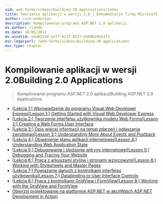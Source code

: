 ```yaml
---
uid: web-forms/videos/building-20-applications/index
title: Tworzenie aplikacji w wersji 2.0 | Dokumentacja firmy Microsoft
author: rick-anderson
description: Kompilowanie programu ASP.NET 2.0 aplikacji
ms.author: riande
ms.date: 10/05/2011
ms.assetid: ea40322d-2e77-4c37-8227-e650b286e373
msc.legacyurl: /web-forms/videos/building-20-applications
msc.type: chapter
---
```

<a name="building-20-applications"></a><span data-ttu-id="3cf6e-103">Kompilowanie aplikacji w wersji 2.0</span><span class="sxs-lookup"><span data-stu-id="3cf6e-103">Building 2.0 Applications</span></span>
====================
> <span data-ttu-id="3cf6e-104">Kompilowanie programu ASP.NET 2.0 aplikacji</span><span class="sxs-lookup"><span data-stu-id="3cf6e-104">Building ASP.NET 2.0 Applications</span></span>


- <span data-ttu-id="3cf6e-105">[[Lekcja 1:] Wprowadzenie do programu Visual Web Developer Express](lesson-1-getting-started-with-visual-web-developer-express.md)</span><span class="sxs-lookup"><span data-stu-id="3cf6e-105">[[Lesson 1:] Getting Started with Visual Web Developer Express](lesson-1-getting-started-with-visual-web-developer-express.md)</span></span>
- <span data-ttu-id="3cf6e-106">[[Lekcja 2:] Tworzenie interfejsu użytkownika modelu Web Forms](lesson-2-creating-a-web-forms-user-interface.md)</span><span class="sxs-lookup"><span data-stu-id="3cf6e-106">[[Lesson 2:] Creating a Web Forms User Interface](lesson-2-creating-a-web-forms-user-interface.md)</span></span>
- <span data-ttu-id="3cf6e-107">[[Lekcja 3:] Opis więcej informacji na temat zdarzeń i ogłaszania zwrotnego](lesson-3-understanding-more-about-events-and-postback.md)</span><span class="sxs-lookup"><span data-stu-id="3cf6e-107">[[Lesson 3:] Understanding More About Events and Postback](lesson-3-understanding-more-about-events-and-postback.md)</span></span>
- <span data-ttu-id="3cf6e-108">[[Lekcja 4:] Objaśnienie stanu aplikacji internetowej](lesson-4-understanding-web-application-state.md)</span><span class="sxs-lookup"><span data-stu-id="3cf6e-108">[[Lesson 4:] Understanding Web Application State](lesson-4-understanding-web-application-state.md)</span></span>
- <span data-ttu-id="3cf6e-109">[[Lekcja 5:] Debugowanie i śledzenie witryny internetowej](lesson-5-debugging-and-tracing-your-website.md)</span><span class="sxs-lookup"><span data-stu-id="3cf6e-109">[[Lesson 5:] Debugging and Tracing Your Website](lesson-5-debugging-and-tracing-your-website.md)</span></span>
- <span data-ttu-id="3cf6e-110">[[Lekcja 6:] Praca z arkuszami stylów i stronami wzorcowymi](lesson-6-working-with-stylesheets-and-master-pages.md)</span><span class="sxs-lookup"><span data-stu-id="3cf6e-110">[[Lesson 6:] Working with Stylesheets and Master Pages](lesson-6-working-with-stylesheets-and-master-pages.md)</span></span>
- <span data-ttu-id="3cf6e-111">[[Lekcja 7:] Powiązanie danych z kontrolkami interfejsu użytkownika](lesson-7-databinding-to-user-interface-controls.md)</span><span class="sxs-lookup"><span data-stu-id="3cf6e-111">[[Lesson 7:] Databinding to User Interface Controls](lesson-7-databinding-to-user-interface-controls.md)</span></span>
- <span data-ttu-id="3cf6e-112">[[Lekcja 8:] Praca z kontrolkami GridView i FormView](lesson-8-working-with-the-gridview-and-formview.md)</span><span class="sxs-lookup"><span data-stu-id="3cf6e-112">[[Lesson 8:] Working with the GridView and FormView](lesson-8-working-with-the-gridview-and-formview.md)</span></span>
- [<span data-ttu-id="3cf6e-113">Obejrzyj projektowanie na platformie ASP.NET w akcji</span><span class="sxs-lookup"><span data-stu-id="3cf6e-113">Watch ASP.NET Development in Action</span></span>](watch-aspnet-development-in-action.md)
